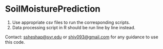 # SoilMoisturePrediction
1. Use appropriate csv files to run the corresponding scripts.
2. Data processing script in R should be run line by line instead.

Contact: ssheshap@syr.edu or shiv093@gmail.com for any guidance to use this code.
